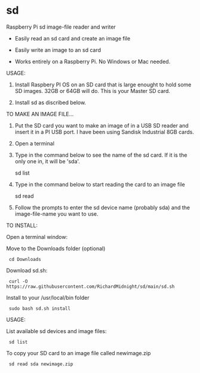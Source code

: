 # sd
Raspberry Pi sd image-file reader and writer

 - Easily read an sd card and create an image file

 - Easily write an image to an sd card

 - Works entirely on a Raspberry Pi.  No Windows or Mac needed.
 
 
 
 USAGE:
 
   1) Install Raspbery PI OS on an SD card that is large enought to hold some SD images.  32GB or 64GB will do.  This is your Master SD card.
   
   2) Install sd as discribed below.
   
   
 TO MAKE AN IMAGE FILE...  
   
   1) Put the SD card you want to make an image of in a USB SD reader and insert it in a PI USB port.  I have been using Sandisk Industrial 8GB cards.
   
   2) Open a terminal
   
   3) Type in the command below to see the name of the sd card.  If it is the only one in, it will be 'sda'.
   
         sd list
         
   4)  Type in the command below to start reading the card to an image file
   
        sd read
        
   5) Follow the prompts to enter the sd device name (probably sda) and the image-file-name you want to use.
   
   
   

TO INSTALL:

Open a terminal window:

Move to the Downloads folder (optional)

     cd Downloads

Download sd.sh:

     curl -O https://raw.githubusercontent.com/RichardMidnight/sd/main/sd.sh


Install to your /usr/local/bin folder

     sudo bash sd.sh install


USAGE:

List available sd devices and image files:

     sd list 
     

To copy your SD card to an image file called newimage.zip

     sd read sda newimage.zip
